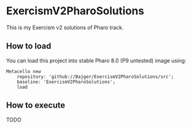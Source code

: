 # ExercismV2PharoSolutions
This is my Exercism v2 solutions of Pharo track.
## How to load
You can load this project into stable Pharo 8.0 (P9 untested) image using:  
```
Metacello new
	repository: 'github://Bajger/ExercismV2PharoSolutions/src';
	baseline: 'ExercismV2PharoSolutions';
	load
```
## How to execute
TODO

